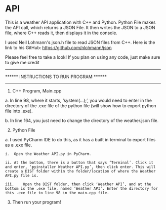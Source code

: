 # API
This is a weather API application with C++ and Python.
Python File makes the API call, which returns a JSON File. It then writes the JSON to a JSON file, where C++ reads it, then displays it in the console.

I used Neil Lohmann's json.h file to read JSON files from C++. Here is the link to his GitHub: https://github.com/nlohmann/json

Please feel free to take a look! If you plan on using any code, just make sure to give me credit

*****************************************
****** INSTRUCTIONS TO RUN PROGRAM ******
*****************************************

1.	C++ Program, Main.cpp

  a.	In line 98, where it starts, ‘system(…);’, you would need to enter in the directory of the .exe file of the python file (will show how to export python file into .exe).
  
  b.	In line 164, you just need to change the directory of the weather.json file.
  
2.	Python File

  a.	I used PyCharm IDE to do this, as it has a built in terminal to export files as a .exe file.
  
    i.	Open the Weather API.py in PyCharm.
    
    ii.	At the bottom, there is a button that says ‘Terminal’. Click it and enter, ‘pyinstaller Weather API.py’, then click enter. This will create a DIST folder within the folder/location of where the Weather API.py file is.
    
    iii.	Open the DIST folder, then click ‘Weather API’, and at the bottom is the .exe file, named ‘Weather API’. Enter the directory for this .exe file to line 98 in the main.cpp file.
    
3.	Then run your program!

